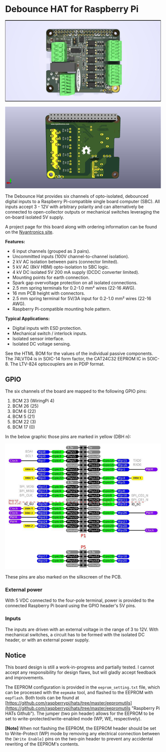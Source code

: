 # Debounce HAT for Raspberry Pi #

![Debounce HAT](debounce_hat_rev1_2_006.jpg)

![Debounce HAT back](debounce_hat_rev1_2_006a.jpg)

The Debounce Hat provides six channels of opto-isolated, debounced digital inputs to a Raspberry Pi-compatible single board computer (SBC).
All inputs accept 3 - 12V with arbitrary polarity and can alternatively be connected to open-collector outputs or mechanical switches leveraging the on-board isolated 5V supply.

A project page for this board along with ordering information can be found on the [Nyantronics site](http://www.nyantronics.com/debounce_hat.php "Debounce HAT on Nyantronics site").

**Features:**
  

-  6 input channels (grouped as 3 pairs).
-  Uncommitted inputs (100V channel-to-channel isolation).
-  2 kV AC isolation between pairs (connector limited).
-  5 kV AC (8kV HBM) opto-isolation to SBC logic.
-  4 kV DC isolated 5V 200 mA supply (DCDC converter limited).
-  Mounting points for earth connection.
-  Spark gap overvoltage protection on all isolated connections.
-  2.5 mm spring terminals for 0.2-1.0 mm² wires (22-16 AWG).
-  16 mm PCB height with connectors.
-  2.5 mm spring terminal for 5V/3A input for 0.2-1.0 mm² wires (22-16 AWG).
-  Raspberry Pi-compatible mounting hole pattern.
  
**Typical Applications:**

-  Digital inputs with ESD protection.
-  Mechanical switch / interlock inputs.
-  Isolated sensor interface.
-  Isolated DC voltage sensing.

  
See the HTML BOM for the values of the individual passive components. The 74LVT04 is in SOIC-14 form factor, the CAT24C32 EEPROM IC in SOIC-8. The LTV-824 optocouplers are in PDIP format.

## GPIO ##

The six channels of the board are mapped to the following GPIO pins:

  1. BCM 23 (WiringPi 4)
  2. BCM 26 (25)
  3. BCM 6 (22)
  4. BCM 5 (21)
  5. BCM 22 (3)
  6. BCM 17 (0)

In the below graphic those pins are marked in yellow (DBH n):

![Debounce HAT GPIO](debounce_hat_gpio.jpg)

These pins are also marked on the silkscreen of the PCB.

### External power ###

With 5 VDC connected to the four-pole terminal, power is provided to the connected Raspberry Pi board using the GPIO header's 5V pins.

### Inputs ###

The inputs are driven with an external voltage in the range of 3 to 12V. With mechanical switches, a circuit has to be formed with the isolated DC header, or with an external power supply.


## Notice ##

This board design is still a work-in-progress and partially tested. I cannot accept any responsibility for design flaws, but will gladly accept feedback and improvements.

The EEPROM configuration is provided in the `eeprom_setting.txt` file, which can be processed with the `eepmake` tool, and flashed to the EEPROM with `eepflash`. Both tools can be found at [https://github.com/raspberrypi/hats/tree/master/eepromutils](https://github.com/raspberrypi/hats/tree/master/eepromutils "Raspberry Pi HATs Github"). The jumper (two pin header) allows for the EEPROM to be set to write-protected/write-enabled mode (WP, WE, respectively).

**[Note]** When not flashing the EEPROM, the EEPROM header should be set to Write-Protect (WP) mode by removing any electrical connection between the `[Write Enable]` pins on the two-pin header to prevent any accidental rewriting of the EEPROM's contents.